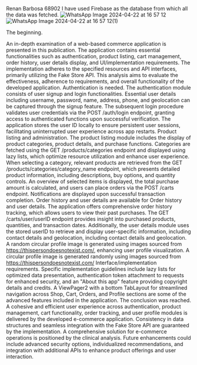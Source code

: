 Renan Barbosa
68902
I have used Firebase as the database from which all the data was fetched.
![WhatsApp Image 2024-04-22 at 16 57 12](https://github.com/Renandorset/68902project/assets/144677047/4d0e4051-ce57-4ff0-9e98-a058fc820de2)
![WhatsApp Image 2024-04-22 at 16 57 12(1)](https://github.com/Renandorset/68902project/assets/144677047/9733fcc8-6c43-4b33-a225-492f384d984c)

The beginning.

An in-depth examination of a web-based commerce application is presented in this publication. The application contains essential functionalities such as authentication, product listing, cart management, order history, user details display, and UI/implementation requirements.
The implementation adheres to the specified resources and API interfaces, primarily utilizing the Fake Store API. This analysis aims to evaluate the effectiveness, adherence to requirements, and overall functionality of the developed application.
Authentication is needed.
The authentication module consists of user signup and login functionalities. Essential user details including username, password, name, address, phone, and geolocation can be captured through the signup feature.
The subsequent login procedure validates user credentials via the POST /auth/login endpoint, granting access to authenticated functions upon successful verification. The application stores the user ID locally to ensure persistent user sessions, facilitating uninterrupted user experience across app restarts.
Product listing and administration.
The product listing module includes the display of product categories, product details, and purchase functions. Categories are fetched using the GET /products/categories endpoint and displayed using lazy lists, which optimize resource utilization and enhance user experience.
When selecting a category, relevant products are retrieved from the GET /products/categories/category_name endpoint, which presents detailed product information, including descriptions, buy options, and quantity controls.
An overview of selected items is displayed, the total purchase amount is calculated, and users can place orders via the POST /carts endpoint. Notifications are displayed upon successful transaction completion.
Order history and user details are available for Order history and user details.
The application offers comprehensive order history tracking, which allows users to view their past purchases. The GET /carts/user/userID endpoint provides insight into purchased products, quantities, and transaction dates.
Additionally, the user details module uses the stored userID to retrieve and display user-specific information, including contact details and geolocation, including contact details and geolocation. A random circular profile image is generated using images sourced from https://thispersondoesnotexist.com/, enhancing user profile visualization.
A circular profile image is generated randomly using images sourced from https://thispersondoesnotexist.com/
Interface/implementation requirements.
Specific implementation guidelines include lazy lists for optimized data presentation, authentication token attachment to requests for enhanced security, and an "About this app" feature providing copyright details and credits.
A ViewPager2 with a bottom TabLayout for streamlined navigation across Shop, Cart, Orders, and Profile sections are some of the advanced features included in the application.
The conclusion was reached.
A cohesive and efficient user experience across authentication, product management, cart functionality, order tracking, and user profile modules is delivered by the developed e-commerce application. Consistency in data structures and seamless integration with the Fake Store API are guaranteed by the implementation.
A comprehensive solution for e-commerce operations is positioned by the clinical analysis. Future enhancements could include advanced security options, individualized recommendations, and integration with additional APIs to enhance product offerings and user interaction.
